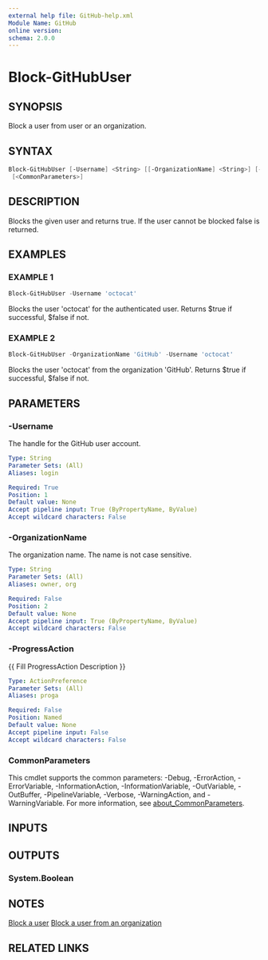 ```yaml
---
external help file: GitHub-help.xml
Module Name: GitHub
online version:
schema: 2.0.0
---
```


# Block-GitHubUser

## SYNOPSIS
Block a user from user or an organization.

## SYNTAX

```powershell
Block-GitHubUser [-Username] <String> [[-OrganizationName] <String>] [-ProgressAction <ActionPreference>]
 [<CommonParameters>]
```

## DESCRIPTION
Blocks the given user and returns true.
If the user cannot be blocked false is returned.

## EXAMPLES

### EXAMPLE 1
```powershell
Block-GitHubUser -Username 'octocat'
```

Blocks the user 'octocat' for the authenticated user.
Returns $true if successful, $false if not.

### EXAMPLE 2
```powershell
Block-GitHubUser -OrganizationName 'GitHub' -Username 'octocat'
```

Blocks the user 'octocat' from the organization 'GitHub'.
Returns $true if successful, $false if not.

## PARAMETERS

### -Username
The handle for the GitHub user account.

```yaml
Type: String
Parameter Sets: (All)
Aliases: login

Required: True
Position: 1
Default value: None
Accept pipeline input: True (ByPropertyName, ByValue)
Accept wildcard characters: False
```

### -OrganizationName
The organization name.
The name is not case sensitive.

```yaml
Type: String
Parameter Sets: (All)
Aliases: owner, org

Required: False
Position: 2
Default value: None
Accept pipeline input: True (ByPropertyName, ByValue)
Accept wildcard characters: False
```

### -ProgressAction
{{ Fill ProgressAction Description }}

```yaml
Type: ActionPreference
Parameter Sets: (All)
Aliases: proga

Required: False
Position: Named
Default value: None
Accept pipeline input: False
Accept wildcard characters: False
```

### CommonParameters
This cmdlet supports the common parameters: -Debug, -ErrorAction, -ErrorVariable, -InformationAction, -InformationVariable, -OutVariable, -OutBuffer, -PipelineVariable, -Verbose, -WarningAction, and -WarningVariable. For more information, see [about_CommonParameters](http://go.microsoft.com/fwlink/?LinkID=113216).

## INPUTS

## OUTPUTS

### System.Boolean
## NOTES
[Block a user](https://docs.github.com/rest/users/blocking#block-a-user)
[Block a user from an organization](https://docs.github.com/rest/orgs/blocking#block-a-user-from-an-organization)

## RELATED LINKS

